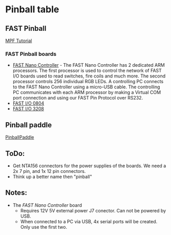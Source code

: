 # Pinball table 



## FAST Pinball

[MPF Tutorial](http://docs.missionpinball.org/en/latest/tutorial/index.html)

### FAST Pinball boards 

- [FAST Nano Controller](http://fastpinball.com/platform/hardware/controllers/fast-nano-controller) - The FAST Nano Controller has 2 dedicated ARM processors. The first processor is used to control the network of FAST I/O boards used to read switches, fire coils and much more. The second processor controls 256 individual RGB LEDs. A controlling PC connects to the FAST Nano Controller using a micro-USB cable. The controlling PC communicates with each ARM processor by making a Virtual COM port connection and using our FAST Pin Protocol over RS232.
- [FAST I/O 0804](http://fastpinball.com/platform/hardware/io/fast-io-0804)
- [FAST I/O 3208](http://fastpinball.com/platform/hardware/io/fast-io-3208)


## Pinball paddle 

[PinballPaddle](https://github.com/funvill/PinballPaddle)

## ToDo: 

- Get NTA156 connectors for the power supplies of the boards. We need a 2x 7 pin, and 1x 12 pin connectors. 
- Think up a better name then "pinball" 

## Notes:

- The *FAST Nano Controller* board 
  - Requires 12V 5V external power J7 conector. Can not be powered by USB.  
  - When connected to a PC via USB, 4x serial ports will be created. Only use the first two. 

